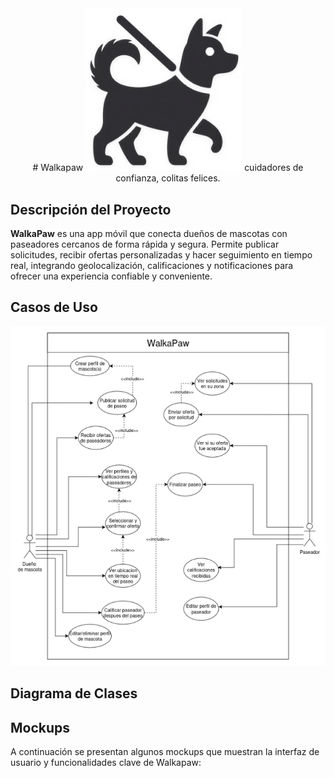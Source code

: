 <div align="center">
  # Walkapaw
  <img src="https://github.com/javigk01/Walkapaw/blob/main/WalkapawLogo.png?raw=true" alt="image" heiht="250px" width="250px">
  cuidadores de confianza, colitas felices.
</div>

## Descripción del Proyecto

**WalkaPaw** es una app móvil que conecta dueños de mascotas con paseadores cercanos de forma rápida y
segura. Permite publicar solicitudes, recibir ofertas personalizadas y hacer seguimiento en tiempo real,
integrando geolocalización, calificaciones y notificaciones para ofrecer una experiencia confiable y conveniente.

## Casos de Uso

<img src="https://github.com/javigk01/Walkapaw/blob/main/DiagramaCasosDeUso.png?raw=true" alt="image">

## Diagrama de Clases

## Mockups

A continuación se presentan algunos mockups que muestran la interfaz de usuario y funcionalidades clave de Walkapaw:
